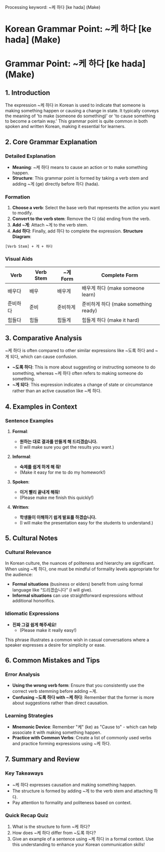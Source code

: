 Processing keyword: ~케 하다 [ke hada] (Make)
# Korean Grammar Point: ~케 하다 [ke hada] (Make)
# Grammar Point: ~케 하다 [ke hada] (Make)
## 1. Introduction
The expression ~케 하다 in Korean is used to indicate that someone is making something happen or causing a change in state. It typically conveys the meaning of 'to make (someone do something)' or 'to cause something to become a certain way.' This grammar point is quite common in both spoken and written Korean, making it essential for learners.
## 2. Core Grammar Explanation
### Detailed Explanation
- **Meaning**: ~케 하다 means to cause an action or to make something happen.
- **Structure**: This grammar point is formed by taking a verb stem and adding ~게 (ge) directly before 하다 (hada). 
### Formation
1. **Choose a verb**: Select the base verb that represents the action you want to modify.
2. **Convert to the verb stem**: Remove the 다 (da) ending from the verb.
3. **Add ~게**: Attach ~게 to the verb stem.
4. **Add 하다**: Finally, add 하다 to complete the expression.
**Structure Diagram**:
```
[Verb Stem] + 게 + 하다
```
### Visual Aids
| Verb    | Verb Stem | ~게 Form          | Complete Form      |
|---------|-----------|--------------------|---------------------|
| 배우다 | 배우       | 배우게            | 배우게 하다 (make someone learn) |
| 준비하다 | 준비      | 준비하게          | 준비하게 하다 (make something ready) |
| 힘들다 | 힘들       | 힘들게            | 힘들게 하다 (make it hard) |
## 3. Comparative Analysis
~케 하다 is often compared to other similar expressions like ~도록 하다 and ~게 되다, which can cause confusion. 
- **~도록 하다**: This is more about suggesting or instructing someone to do something, whereas ~케 하다 often refers to making someone do something.
- **~게 되다**: This expression indicates a change of state or circumstance rather than an active causation like ~케 하다.
## 4. Examples in Context
### Sentence Examples
1. **Formal**: 
   - **원하는 대로 결과를 만들게 해 드리겠습니다.** 
   - (I will make sure you get the results you want.)
   
2. **Informal**:
   - **숙제를 쉽게 하게 해 줘!**
   - (Make it easy for me to do my homework!)
3. **Spoken**:
   - **이거 빨리 끝내게 해줘!**
   - (Please make me finish this quickly!)
4. **Written**:
   - **학생들이 이해하기 쉽게 발표를 하겠습니다.**
   - (I will make the presentation easy for the students to understand.)
## 5. Cultural Notes
### Cultural Relevance
In Korean culture, the nuances of politeness and hierarchy are significant. When using ~케 하다, one must be mindful of formality levels appropriate for the audience:
- **Formal situations** (business or elders) benefit from using formal language like “드리겠습니다” (I will give).
- **Informal situations** can use straightforward expressions without additional honorifics.
### Idiomatic Expressions
- **진짜 그걸 쉽게 해주세요!** 
  - (Please make it really easy!)
  
This phrase illustrates a common wish in casual conversations where a speaker expresses a desire for simplicity or ease.
## 6. Common Mistakes and Tips
### Error Analysis
- **Using the wrong verb form**: Ensure that you consistently use the correct verb stemming before adding ~게.
- **Confusing ~도록 하다 with ~케 하다**: Remember that the former is more about suggestions rather than direct causation.
### Learning Strategies
- **Mnemonic Device**: Remember "케" (ke) as "Cause to" - which can help associate it with making something happen.
- **Practice with Common Verbs**: Create a list of commonly used verbs and practice forming expressions using ~케 하다.
## 7. Summary and Review
### Key Takeaways
- ~케 하다 expresses causation and making something happen.
- The structure is formed by adding ~게 to the verb stem and attaching 하다.
- Pay attention to formality and politeness based on context.
### Quick Recap Quiz
1. What is the structure to form ~케 하다?
2. How does ~케 하다 differ from ~도록 하다?
3. Give an example of a sentence using ~케 하다 in a formal context. 
Use this understanding to enhance your Korean communication skills!
